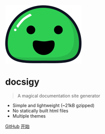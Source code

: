 ![logo](_media/icon.svg)

# docsigy

> A magical documentation site generator

- Simple and lightweight (~21kB gzipped)
- No statically built html files
- Multiple themes

[GitHub](https://github.com/docsifyjs/docsify)
[开始](#docsify)

<!-- 背景图片 -->

<!-- 背景色 -->
<!-- ![color](#f4f5f8) -->
